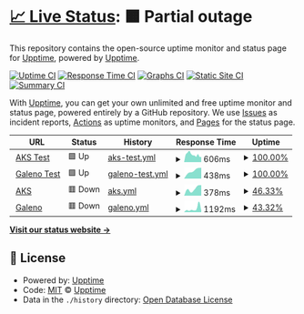 # [📈 Live Status](https://upptime.github.io/upptime): <!--live status--> **🟧 Partial outage**

This repository contains the open-source uptime monitor and status page for [Upptime](https://upptime.js.org), powered by [Upptime](https://github.com/upptime/upptime).

[![Uptime CI](https://github.com/ReigenbornDavid/galeno-status/workflows/Uptime%20CI/badge.svg)](https://github.com/ReigenbornDavid/galeno-status/actions?query=workflow%3A%22Uptime+CI%22)
[![Response Time CI](https://github.com/ReigenbornDavid/galeno-status/workflows/Response%20Time%20CI/badge.svg)](https://github.com/ReigenbornDavid/galeno-status/actions?query=workflow%3A%22Response+Time+CI%22)
[![Graphs CI](https://github.com/ReigenbornDavid/galeno-status/workflows/Graphs%20CI/badge.svg)](https://github.com/ReigenbornDavid/galeno-status/actions?query=workflow%3A%22Graphs+CI%22)
[![Static Site CI](https://github.com/ReigenbornDavid/galeno-status/workflows/Static%20Site%20CI/badge.svg)](https://github.com/ReigenbornDavid/galeno-status/actions?query=workflow%3A%22Static+Site+CI%22)
[![Summary CI](https://github.com/ReigenbornDavid/galeno-status/workflows/Summary%20CI/badge.svg)](https://github.com/ReigenbornDavid/galeno-status/actions?query=workflow%3A%22Summary+CI%22)

With [Upptime](https://upptime.js.org), you can get your own unlimited and free uptime monitor and status page, powered entirely by a GitHub repository. We use [Issues](https://github.com/upptime/upptime/issues) as incident reports, [Actions](https://github.com/ReigenbornDavid/galeno-status/actions) as uptime monitors, and [Pages](https://upptime.github.io/upptime) for the status page.

<!--start: status pages-->
<!-- This summary is generated by Upptime (https://github.com/upptime/upptime) -->
<!-- Do not edit this manually, your changes will be overwritten -->
<!-- prettier-ignore -->
| URL | Status | History | Response Time | Uptime |
| --- | ------ | ------- | ------------- | ------ |
| <img alt="" src="https://favicons.githubusercontent.com/apitest.e-galeno.com.ar" height="13"> [AKS Test](http://apiTest.e-galeno.com.ar/api/monitorservicios/Monitor/aks) | 🟩 Up | [aks-test.yml](https://github.com/ReigenbornDavid/galeno-status/commits/HEAD/history/aks-test.yml) | <details><summary><img alt="Response time graph" src="./graphs/aks-test/response-time-week.png" height="20"> 606ms</summary><br><a href="https://ReigenbornDavid.github.io/galeno-status/history/aks-test"><img alt="Response time 606" src="https://img.shields.io/endpoint?url=https%3A%2F%2Fraw.githubusercontent.com%2FReigenbornDavid%2Fgaleno-status%2FHEAD%2Fapi%2Faks-test%2Fresponse-time.json"></a><br><a href="https://ReigenbornDavid.github.io/galeno-status/history/aks-test"><img alt="24-hour response time 606" src="https://img.shields.io/endpoint?url=https%3A%2F%2Fraw.githubusercontent.com%2FReigenbornDavid%2Fgaleno-status%2FHEAD%2Fapi%2Faks-test%2Fresponse-time-day.json"></a><br><a href="https://ReigenbornDavid.github.io/galeno-status/history/aks-test"><img alt="7-day response time 606" src="https://img.shields.io/endpoint?url=https%3A%2F%2Fraw.githubusercontent.com%2FReigenbornDavid%2Fgaleno-status%2FHEAD%2Fapi%2Faks-test%2Fresponse-time-week.json"></a><br><a href="https://ReigenbornDavid.github.io/galeno-status/history/aks-test"><img alt="30-day response time 606" src="https://img.shields.io/endpoint?url=https%3A%2F%2Fraw.githubusercontent.com%2FReigenbornDavid%2Fgaleno-status%2FHEAD%2Fapi%2Faks-test%2Fresponse-time-month.json"></a><br><a href="https://ReigenbornDavid.github.io/galeno-status/history/aks-test"><img alt="1-year response time 606" src="https://img.shields.io/endpoint?url=https%3A%2F%2Fraw.githubusercontent.com%2FReigenbornDavid%2Fgaleno-status%2FHEAD%2Fapi%2Faks-test%2Fresponse-time-year.json"></a></details> | <details><summary><a href="https://ReigenbornDavid.github.io/galeno-status/history/aks-test">100.00%</a></summary><a href="https://ReigenbornDavid.github.io/galeno-status/history/aks-test"><img alt="All-time uptime 100.00%" src="https://img.shields.io/endpoint?url=https%3A%2F%2Fraw.githubusercontent.com%2FReigenbornDavid%2Fgaleno-status%2FHEAD%2Fapi%2Faks-test%2Fuptime.json"></a><br><a href="https://ReigenbornDavid.github.io/galeno-status/history/aks-test"><img alt="24-hour uptime 100.00%" src="https://img.shields.io/endpoint?url=https%3A%2F%2Fraw.githubusercontent.com%2FReigenbornDavid%2Fgaleno-status%2FHEAD%2Fapi%2Faks-test%2Fuptime-day.json"></a><br><a href="https://ReigenbornDavid.github.io/galeno-status/history/aks-test"><img alt="7-day uptime 100.00%" src="https://img.shields.io/endpoint?url=https%3A%2F%2Fraw.githubusercontent.com%2FReigenbornDavid%2Fgaleno-status%2FHEAD%2Fapi%2Faks-test%2Fuptime-week.json"></a><br><a href="https://ReigenbornDavid.github.io/galeno-status/history/aks-test"><img alt="30-day uptime 100.00%" src="https://img.shields.io/endpoint?url=https%3A%2F%2Fraw.githubusercontent.com%2FReigenbornDavid%2Fgaleno-status%2FHEAD%2Fapi%2Faks-test%2Fuptime-month.json"></a><br><a href="https://ReigenbornDavid.github.io/galeno-status/history/aks-test"><img alt="1-year uptime 100.00%" src="https://img.shields.io/endpoint?url=https%3A%2F%2Fraw.githubusercontent.com%2FReigenbornDavid%2Fgaleno-status%2FHEAD%2Fapi%2Faks-test%2Fuptime-year.json"></a></details>
| <img alt="" src="https://favicons.githubusercontent.com/apitest.e-galeno.com.ar" height="13"> [Galeno Test](http://apiTest.e-galeno.com.ar/api/monitorservicios/Monitor/galeno) | 🟩 Up | [galeno-test.yml](https://github.com/ReigenbornDavid/galeno-status/commits/HEAD/history/galeno-test.yml) | <details><summary><img alt="Response time graph" src="./graphs/galeno-test/response-time-week.png" height="20"> 438ms</summary><br><a href="https://ReigenbornDavid.github.io/galeno-status/history/galeno-test"><img alt="Response time 438" src="https://img.shields.io/endpoint?url=https%3A%2F%2Fraw.githubusercontent.com%2FReigenbornDavid%2Fgaleno-status%2FHEAD%2Fapi%2Fgaleno-test%2Fresponse-time.json"></a><br><a href="https://ReigenbornDavid.github.io/galeno-status/history/galeno-test"><img alt="24-hour response time 438" src="https://img.shields.io/endpoint?url=https%3A%2F%2Fraw.githubusercontent.com%2FReigenbornDavid%2Fgaleno-status%2FHEAD%2Fapi%2Fgaleno-test%2Fresponse-time-day.json"></a><br><a href="https://ReigenbornDavid.github.io/galeno-status/history/galeno-test"><img alt="7-day response time 438" src="https://img.shields.io/endpoint?url=https%3A%2F%2Fraw.githubusercontent.com%2FReigenbornDavid%2Fgaleno-status%2FHEAD%2Fapi%2Fgaleno-test%2Fresponse-time-week.json"></a><br><a href="https://ReigenbornDavid.github.io/galeno-status/history/galeno-test"><img alt="30-day response time 438" src="https://img.shields.io/endpoint?url=https%3A%2F%2Fraw.githubusercontent.com%2FReigenbornDavid%2Fgaleno-status%2FHEAD%2Fapi%2Fgaleno-test%2Fresponse-time-month.json"></a><br><a href="https://ReigenbornDavid.github.io/galeno-status/history/galeno-test"><img alt="1-year response time 438" src="https://img.shields.io/endpoint?url=https%3A%2F%2Fraw.githubusercontent.com%2FReigenbornDavid%2Fgaleno-status%2FHEAD%2Fapi%2Fgaleno-test%2Fresponse-time-year.json"></a></details> | <details><summary><a href="https://ReigenbornDavid.github.io/galeno-status/history/galeno-test">100.00%</a></summary><a href="https://ReigenbornDavid.github.io/galeno-status/history/galeno-test"><img alt="All-time uptime 100.00%" src="https://img.shields.io/endpoint?url=https%3A%2F%2Fraw.githubusercontent.com%2FReigenbornDavid%2Fgaleno-status%2FHEAD%2Fapi%2Fgaleno-test%2Fuptime.json"></a><br><a href="https://ReigenbornDavid.github.io/galeno-status/history/galeno-test"><img alt="24-hour uptime 100.00%" src="https://img.shields.io/endpoint?url=https%3A%2F%2Fraw.githubusercontent.com%2FReigenbornDavid%2Fgaleno-status%2FHEAD%2Fapi%2Fgaleno-test%2Fuptime-day.json"></a><br><a href="https://ReigenbornDavid.github.io/galeno-status/history/galeno-test"><img alt="7-day uptime 100.00%" src="https://img.shields.io/endpoint?url=https%3A%2F%2Fraw.githubusercontent.com%2FReigenbornDavid%2Fgaleno-status%2FHEAD%2Fapi%2Fgaleno-test%2Fuptime-week.json"></a><br><a href="https://ReigenbornDavid.github.io/galeno-status/history/galeno-test"><img alt="30-day uptime 100.00%" src="https://img.shields.io/endpoint?url=https%3A%2F%2Fraw.githubusercontent.com%2FReigenbornDavid%2Fgaleno-status%2FHEAD%2Fapi%2Fgaleno-test%2Fuptime-month.json"></a><br><a href="https://ReigenbornDavid.github.io/galeno-status/history/galeno-test"><img alt="1-year uptime 100.00%" src="https://img.shields.io/endpoint?url=https%3A%2F%2Fraw.githubusercontent.com%2FReigenbornDavid%2Fgaleno-status%2FHEAD%2Fapi%2Fgaleno-test%2Fuptime-year.json"></a></details>
| <img alt="" src="https://favicons.githubusercontent.com/salud-api.galeno.com.ar" height="13"> [AKS](https://salud-api.galeno.com.ar/salud/api/monitorservicios/Monitor/aks) | 🟥 Down | [aks.yml](https://github.com/ReigenbornDavid/galeno-status/commits/HEAD/history/aks.yml) | <details><summary><img alt="Response time graph" src="./graphs/aks/response-time-week.png" height="20"> 378ms</summary><br><a href="https://ReigenbornDavid.github.io/galeno-status/history/aks"><img alt="Response time 568" src="https://img.shields.io/endpoint?url=https%3A%2F%2Fraw.githubusercontent.com%2FReigenbornDavid%2Fgaleno-status%2FHEAD%2Fapi%2Faks%2Fresponse-time.json"></a><br><a href="https://ReigenbornDavid.github.io/galeno-status/history/aks"><img alt="24-hour response time 0" src="https://img.shields.io/endpoint?url=https%3A%2F%2Fraw.githubusercontent.com%2FReigenbornDavid%2Fgaleno-status%2FHEAD%2Fapi%2Faks%2Fresponse-time-day.json"></a><br><a href="https://ReigenbornDavid.github.io/galeno-status/history/aks"><img alt="7-day response time 378" src="https://img.shields.io/endpoint?url=https%3A%2F%2Fraw.githubusercontent.com%2FReigenbornDavid%2Fgaleno-status%2FHEAD%2Fapi%2Faks%2Fresponse-time-week.json"></a><br><a href="https://ReigenbornDavid.github.io/galeno-status/history/aks"><img alt="30-day response time 568" src="https://img.shields.io/endpoint?url=https%3A%2F%2Fraw.githubusercontent.com%2FReigenbornDavid%2Fgaleno-status%2FHEAD%2Fapi%2Faks%2Fresponse-time-month.json"></a><br><a href="https://ReigenbornDavid.github.io/galeno-status/history/aks"><img alt="1-year response time 568" src="https://img.shields.io/endpoint?url=https%3A%2F%2Fraw.githubusercontent.com%2FReigenbornDavid%2Fgaleno-status%2FHEAD%2Fapi%2Faks%2Fresponse-time-year.json"></a></details> | <details><summary><a href="https://ReigenbornDavid.github.io/galeno-status/history/aks">46.33%</a></summary><a href="https://ReigenbornDavid.github.io/galeno-status/history/aks"><img alt="All-time uptime 47.02%" src="https://img.shields.io/endpoint?url=https%3A%2F%2Fraw.githubusercontent.com%2FReigenbornDavid%2Fgaleno-status%2FHEAD%2Fapi%2Faks%2Fuptime.json"></a><br><a href="https://ReigenbornDavid.github.io/galeno-status/history/aks"><img alt="24-hour uptime 0.75%" src="https://img.shields.io/endpoint?url=https%3A%2F%2Fraw.githubusercontent.com%2FReigenbornDavid%2Fgaleno-status%2FHEAD%2Fapi%2Faks%2Fuptime-day.json"></a><br><a href="https://ReigenbornDavid.github.io/galeno-status/history/aks"><img alt="7-day uptime 46.33%" src="https://img.shields.io/endpoint?url=https%3A%2F%2Fraw.githubusercontent.com%2FReigenbornDavid%2Fgaleno-status%2FHEAD%2Fapi%2Faks%2Fuptime-week.json"></a><br><a href="https://ReigenbornDavid.github.io/galeno-status/history/aks"><img alt="30-day uptime 47.02%" src="https://img.shields.io/endpoint?url=https%3A%2F%2Fraw.githubusercontent.com%2FReigenbornDavid%2Fgaleno-status%2FHEAD%2Fapi%2Faks%2Fuptime-month.json"></a><br><a href="https://ReigenbornDavid.github.io/galeno-status/history/aks"><img alt="1-year uptime 47.02%" src="https://img.shields.io/endpoint?url=https%3A%2F%2Fraw.githubusercontent.com%2FReigenbornDavid%2Fgaleno-status%2FHEAD%2Fapi%2Faks%2Fuptime-year.json"></a></details>
| <img alt="" src="https://favicons.githubusercontent.com/salud-api.galeno.com.ar" height="13"> [Galeno](https://salud-api.galeno.com.ar/salud/api/monitorservicios/Monitor/galeno) | 🟥 Down | [galeno.yml](https://github.com/ReigenbornDavid/galeno-status/commits/HEAD/history/galeno.yml) | <details><summary><img alt="Response time graph" src="./graphs/galeno/response-time-week.png" height="20"> 1192ms</summary><br><a href="https://ReigenbornDavid.github.io/galeno-status/history/galeno"><img alt="Response time 902" src="https://img.shields.io/endpoint?url=https%3A%2F%2Fraw.githubusercontent.com%2FReigenbornDavid%2Fgaleno-status%2FHEAD%2Fapi%2Fgaleno%2Fresponse-time.json"></a><br><a href="https://ReigenbornDavid.github.io/galeno-status/history/galeno"><img alt="24-hour response time 0" src="https://img.shields.io/endpoint?url=https%3A%2F%2Fraw.githubusercontent.com%2FReigenbornDavid%2Fgaleno-status%2FHEAD%2Fapi%2Fgaleno%2Fresponse-time-day.json"></a><br><a href="https://ReigenbornDavid.github.io/galeno-status/history/galeno"><img alt="7-day response time 1192" src="https://img.shields.io/endpoint?url=https%3A%2F%2Fraw.githubusercontent.com%2FReigenbornDavid%2Fgaleno-status%2FHEAD%2Fapi%2Fgaleno%2Fresponse-time-week.json"></a><br><a href="https://ReigenbornDavid.github.io/galeno-status/history/galeno"><img alt="30-day response time 902" src="https://img.shields.io/endpoint?url=https%3A%2F%2Fraw.githubusercontent.com%2FReigenbornDavid%2Fgaleno-status%2FHEAD%2Fapi%2Fgaleno%2Fresponse-time-month.json"></a><br><a href="https://ReigenbornDavid.github.io/galeno-status/history/galeno"><img alt="1-year response time 902" src="https://img.shields.io/endpoint?url=https%3A%2F%2Fraw.githubusercontent.com%2FReigenbornDavid%2Fgaleno-status%2FHEAD%2Fapi%2Fgaleno%2Fresponse-time-year.json"></a></details> | <details><summary><a href="https://ReigenbornDavid.github.io/galeno-status/history/galeno">43.32%</a></summary><a href="https://ReigenbornDavid.github.io/galeno-status/history/galeno"><img alt="All-time uptime 75.17%" src="https://img.shields.io/endpoint?url=https%3A%2F%2Fraw.githubusercontent.com%2FReigenbornDavid%2Fgaleno-status%2FHEAD%2Fapi%2Fgaleno%2Fuptime.json"></a><br><a href="https://ReigenbornDavid.github.io/galeno-status/history/galeno"><img alt="24-hour uptime 0.00%" src="https://img.shields.io/endpoint?url=https%3A%2F%2Fraw.githubusercontent.com%2FReigenbornDavid%2Fgaleno-status%2FHEAD%2Fapi%2Fgaleno%2Fuptime-day.json"></a><br><a href="https://ReigenbornDavid.github.io/galeno-status/history/galeno"><img alt="7-day uptime 43.32%" src="https://img.shields.io/endpoint?url=https%3A%2F%2Fraw.githubusercontent.com%2FReigenbornDavid%2Fgaleno-status%2FHEAD%2Fapi%2Fgaleno%2Fuptime-week.json"></a><br><a href="https://ReigenbornDavid.github.io/galeno-status/history/galeno"><img alt="30-day uptime 75.17%" src="https://img.shields.io/endpoint?url=https%3A%2F%2Fraw.githubusercontent.com%2FReigenbornDavid%2Fgaleno-status%2FHEAD%2Fapi%2Fgaleno%2Fuptime-month.json"></a><br><a href="https://ReigenbornDavid.github.io/galeno-status/history/galeno"><img alt="1-year uptime 75.17%" src="https://img.shields.io/endpoint?url=https%3A%2F%2Fraw.githubusercontent.com%2FReigenbornDavid%2Fgaleno-status%2FHEAD%2Fapi%2Fgaleno%2Fuptime-year.json"></a></details>

<!--end: status pages-->

[**Visit our status website →**](https://upptime.github.io/upptime)

## 📄 License

- Powered by: [Upptime](https://github.com/upptime/upptime)
- Code: [MIT](./LICENSE) © [Upptime](https://upptime.js.org)
- Data in the `./history` directory: [Open Database License](https://opendatacommons.org/licenses/odbl/1-0/)
